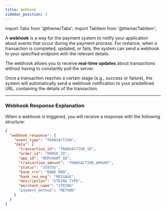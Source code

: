 ```yaml
---
title: Webhook
sidebar_position: 3
---
```


import Tabs from '@theme/Tabs';
import TabItem from '@theme/TabItem';

A **webhook** is a way for the payment system to notify your application about events that occur during the payment process. For instance, when a transaction is completed, updated, or fails, the system can send a webhook to your specified endpoint with the relevant details.

The webhook allows you to receive **real-time updates** about transactions without having to constantly poll the server.

Once a transaction reaches a certain stage (e.g., success or failure), the system will automatically send a webhook notification to your predefined URL, containing the details of the transaction.

---

### Webhook Response Explanation
When a webhook is triggered, you will receive a response with the following structure: 


<Tabs groupId="response-type">

  <TabItem value="sampleJson" label="Sample JSON" default>

```json
{  
  "webhook_response": {  
    "event_type": "TRANSACTION",  
    "data": {  
      "transaction_id": "TRANSACTION_ID",  
      "order_id": "ORDER_ID",  
      "app_id": "MERCHANT_ID",  
      "transaction_amount": "TRANSACTION_AMOUNT",  
      "status": "STATUS",  
      "bank_rrn": "BANK RRN",  
      "bank_res_msg": "MESSAGE",
      "description": "STRING TYPE",
      "merchant_name": "STRING" 	  
      "payment_method": "METHOD"  
    }  
  }  
}
  ```
</TabItem> 
</Tabs>

